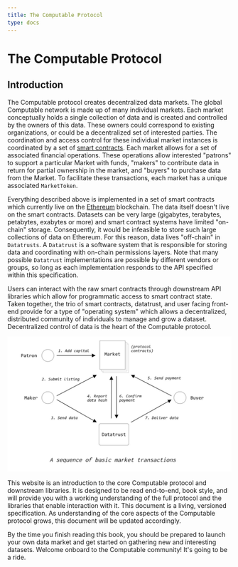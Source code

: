 ```yaml
---
title: The Computable Protocol 
type: docs
---
```


# The Computable Protocol 

## Introduction 

The Computable protocol creates decentralized data
markets. The global Computable network is made up of
many individual markets. Each market conceptually holds
a single collection of data and is created and
controlled by the owners of this data. These owners
could correspond to existing organizations, or could be
a decentralized set of interested parties. The
coordination and access control for these individual
market instances is coordinated by a set of [smart
contracts](https://en.wikipedia.org/wiki/Smart_contract).
Each market allows for a set of associated financial
operations. These operations allow interested "patrons"
to support a particular Market with funds, "makers" to
contribute data in return for partial ownership in the
market, and "buyers" to purchase data from the Market.
To facilitate these transactions, each market has a
unique associated `MarketToken`.

Everything described above is implemented in a set of
smart contracts which currently live on the
[Ethereum](https://en.wikipedia.org/wiki/Ethereum)
blockchain. The data itself doesn't live on the smart
contracts. Datasets can be very large (gigabytes,
terabytes, petabytes, exabytes or more) and smart
contract systems have limited "on-chain" storage.
Consequently, it would be infeasible to store such
large collections of data on Ethereum. For this reason,
data lives "off-chain" in `Datatrusts`. A `Datatrust`
is a software system that is responsible for storing
data and coordinating with on-chain permissions layers.
Note that many possible `Datatrust` implementations are
possible by different vendors or groups, so long as
each implementation responds to the API specified
within this specification. 

Users can interact with the raw smart contracts through
downstream API libraries which allow for programmatic
access to smart contract state. Taken together, the
trio of smart contracts, datatrust, and user facing
front-end provide for a type of "operating system"
which allows a decentralized, distributed community of
individuals to manage and grow a dataset.
Decentralized control of data is the heart of the
Computable protocol.

![Protocol Flowchart](market_transactions.png)

This website is an introduction to the core Computable
protocol and downstream libraries. It is designed to be
read end-to-end, book style, and will provide you with
a working understanding of the full protocol and the
libraries that enable interaction with it. This
document is a living, versioned specification. As
understanding of the core aspects of the Computable
protocol grows, this document will be updated
accordingly.


By the time you finish reading this book, you should be
prepared to launch your own data market and get started
on gathering new and interesting datasets. Welcome
onboard to the Computable community! It's going to be a
ride.
